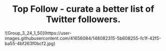 <h1 align="center">
  Top Follow - curate a better list of Twitter followers.
</h1>
![Group_3_24_1_50](https://user-images.githubusercontent.com/41656084/148082315-5b608255-fc1f-42f5-ba55-4bf263f0bcf2.jpg)




